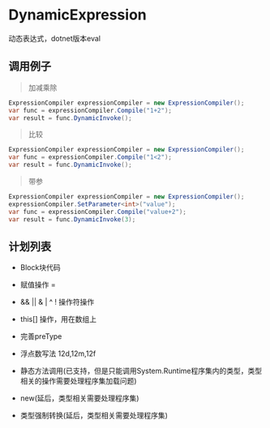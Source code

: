 # DynamicExpression
动态表达式，dotnet版本eval

## 调用例子


>加减乘除
```csharp
ExpressionCompiler expressionCompiler = new ExpressionCompiler();
var func = expressionCompiler.Compile("1+2");
var result = func.DynamicInvoke();
```
>比较

```csharp
ExpressionCompiler expressionCompiler = new ExpressionCompiler();
var func = expressionCompiler.Compile("1<2");
var result = func.DynamicInvoke();
```

>带参

```csharp
ExpressionCompiler expressionCompiler = new ExpressionCompiler();
expressionCompiler.SetParameter<int>("value");
var func = expressionCompiler.Compile("value+2");
var result = func.DynamicInvoke(3);
```

## 计划列表

* Block块代码

* 赋值操作 = 

* && || & | ^ ! 操作符操作

* this[] 操作，用在数组上

* 完善preType

* 浮点数写法 12d,12m,12f

* 静态方法调用(已支持，但是只能调用System.Runtime程序集内的类型，类型相关的操作需要处理程序集加载问题)

* new(延后，类型相关需要处理程序集)

* 类型强制转换(延后，类型相关需要处理程序集)